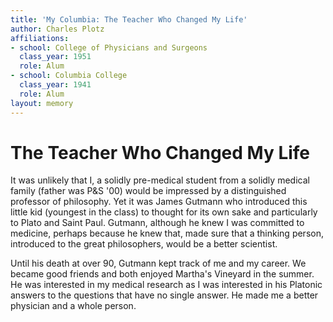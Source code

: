 ```yaml
---
title: 'My Columbia: The Teacher Who Changed My Life'
author: Charles Plotz
affiliations:
- school: College of Physicians and Surgeons
  class_year: 1951
  role: Alum
- school: Columbia College
  class_year: 1941
  role: Alum
layout: memory
---
```


# The Teacher Who Changed My Life

It was unlikely that I, a solidly pre-medical student from a solidly medical family (father was P&S '00) would be impressed by a distinguished professor of philosophy.  Yet it was James Gutmann who introduced this little kid (youngest in the class) to thought for its own sake and particularly to Plato and Saint Paul.  Gutmann, although he knew I was committed to medicine, perhaps because he knew that, made sure that a thinking person, introduced to the great philosophers, would be a better scientist.

Until his death at over 90, Gutmann kept track of me and my career.  We became good friends and both enjoyed Martha's Vineyard in the summer.  He was interested in my medical research as I was interested in his Platonic answers to the questions that have no single answer.  He made me a better physician and a whole person.
